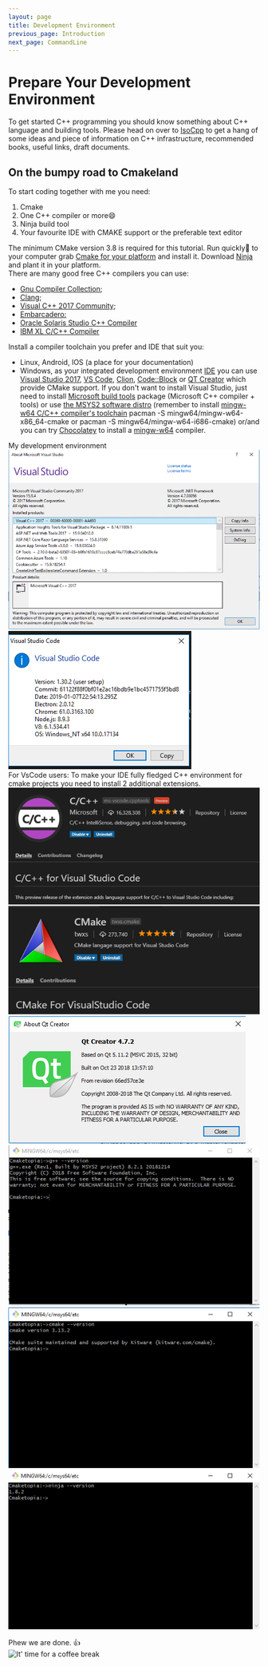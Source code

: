 ```yaml
---
layout: page
title: Development Environment
previous_page: Introduction
next_page: CommandLine
---
```


# Prepare Your Development Environment

To get started C++ programming you should know something about C++ language and building tools. Please head on over to [IsoCpp]({{site.baseurl}}/Docs/AdditionalReadingResources#iso-cpp) to get a hang of some ideas and piece of information on C++ infrastructure, recommended books, useful links, draft documents.

## On the bumpy road to Cmakeland

To start coding together with me you need:

1. Cmake
2. One C++ compiler or more:smile:
3. Ninja build tool
4. Your favourite IDE with CMAKE support or the preferable text editor

The minimum CMake version 3.8 is required for this tutorial. Run quickly:runner: to your computer grab [Cmake for your platform](https://cmake.org/download/) and install it. Download [Ninja](https://ninja-build.org/) and plant it in your platform.  
There are many good free C++ compilers you can use:

- [Gnu Compiler Collection](http://gcc.gnu.org/);
- [Clang](http://clang.llvm.org/get_started.html);
- [Visual C++ 2017 Community](https://visualstudio.microsoft.com/vs/features/cplusplus/);
- [Embarcadero:](https://www.embarcadero.com/free-tools/ccompiler)
- [Oracle Solaris Studio C++ Compiler](https://www.oracle.com/technetwork/server-storage/developerstudio/overview/index.html)
- [IBM XL C/C++ Compiler](https://www.ibm.com/us-en/marketplace/xl-cpp-linux-compiler-power)

Install a compiler toolchain you prefer and IDE that suit you:

- Linux, Android, IOS (a place for your documentation)
- Windows, as your integrated development environment [IDE](https://en.wikipedia.org/wiki/Integrated_development_environment) you can use [Visual Studio 2017](https://docs.microsoft.com/en-us/visualstudio/install/install-visual-studio?view=vs-2017), [VS Code](https://code.visualstudio.com/), [Clion](https://www.jetbrains.com/clion/), [Code::Block](http://www.codeblocks.org/) or [QT Creator](https://www.qt.io/qt-features-libraries-apis-tools-and-ide/) which provide CMake support. If you don't want to install Visual Studio, just need to install [Microsoft build tools](https://www.visualstudio.com/downloads/#build-tools-for-visual-studio-2017) package (Microsoft C++ compiler + tools) or use [the MSYS2  software distro](https://www.msys2.org) (remember to install [mingw-w64 C/C++ compiler's toolchain](https://github.com/Alexpux/MINGW-packages) pacman -S mingw64/mingw-w64-x86_64-cmake or pacman -S mingw64/mingw-w64-i686-cmake) or/and you can try [Chocolatey](https://chocolatey.org/packages/mingw) to install a [mingw-w64](https://mingw-w64.org/doku.php) compiler.

My development environment  
![VS2017](../assets/Vs2017.png)
![VsCode](../assets/VsCode.png)  
For VsCode users:
To make your IDE fully fledged C++ environment for cmake projects you need to install 2 additional extensions.  
![Cpp for Vs Code](../assets/cppextvscode.png)  
![Cmake for Vs Code](../assets/cmakeextvscode.png)  
![QTCreator](../assets/QTCreator.png)
![g++](../assets/g++.png)
![Cmake](../assets/cmake.png)
![ninja](../assets/ninja.png)  

Phew we are done. :+1:  
![It' time for a coffee break](http://events.hooverlibrary.org/images/events/hoover/coffeepitch.jpg "It' time for a coffee break")